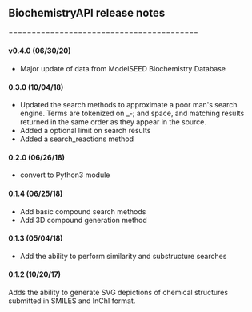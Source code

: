 ## BiochemistryAPI release notes
=========================================

#### v0.4.0 (06/30/20)
* Major update of data from ModelSEED Biochemistry Database

#### 0.3.0 (10/04/18)
- Updated the search methods to approximate a poor man's search engine. Terms are tokenized on _-; and space, and matching results returned in the same order as they appear in the source. 
- Added a optional limit on search results
- Added a search_reactions method

#### 0.2.0 (06/26/18)
- convert to Python3 module

#### 0.1.4 (06/25/18)
- Add basic compound search methods
- Add 3D compound generation method

#### 0.1.3 (05/04/18)
- Add the ability to perform similarity and substructure searches

#### 0.1.2 (10/20/17)
Adds the ability to generate SVG depictions of chemical structures submitted in
SMILES and InChI format.